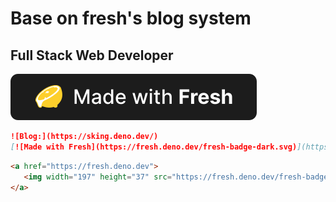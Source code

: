 <!--
 * @Date: 2023-02-21 01:24:24
 * @LastEditors: shijianzhong 994129509@qq.com
 * @LastEditTime: 2023-03-09 14:12:25
 * @FilePath: /www-main/README.md
-->
# Base on fresh's blog system

## Full Stack Web Developer

![Made with Fresh(dark)](./static/fresh-badge-dark.svg)

```md
![Blog:](https://sking.deno.dev/)
[![Made with Fresh](https://fresh.deno.dev/fresh-badge-dark.svg)](https://fresh.deno.dev)
```

```html
<a href="https://fresh.deno.dev">
   <img width="197" height="37" src="https://fresh.deno.dev/fresh-badge-dark.svg" alt="Made with Fresh" />
</a>
```
